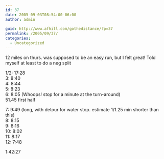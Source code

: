```yaml
---
id: 37
date: 2005-09-03T08:54:00-06:00
author: admin
  
guid: http://www.afhill.com/gothedistance/?p=37
permalink: /2005/09/37/
categories:
  - Uncategorized
---
```

12 miles on thurs. was supposed to be an easy run, but I felt great! Told myself at least to do a neg split

1/2: 17:28  
3: 8:40  
4: 8:44  
5: 8:23  
6: 8:05 (Whoops! stop for a minute at the turn-around)  
51.45 first half

7: 9:49 (long, with detour for water stop. estimate 1/1.25 min shorter than this)  
8: 8:15  
9: 8:16  
10: 8:02  
11: 8:17  
12: 7:48

1:42:27